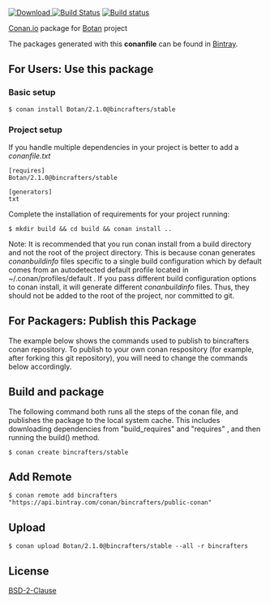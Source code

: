 [ ![Download](https://api.bintray.com/packages/bincrafters/public-conan/Botan%3Abincrafters/images/download.svg?version=2.1.0%3Astable) ](https://bintray.com/bincrafters/public-conan/Botan%3Abincrafters/2.1.0%3Astable/link)
[![Build Status](https://travis-ci.org/bincrafters/conan-Botan.svg?branch=stable%2F2.1.0)](https://travis-ci.org/bincrafters/conan-Botan)
[![Build status](https://ci.appveyor.com/api/projects/status/a5snyovachh6e8nh?svg=true)](https://ci.appveyor.com/project/BinCrafters/conan-Botan)

[Conan.io](https://conan.io) package for [Botan](https://github.com/randombit/Botan) project

The packages generated with this **conanfile** can be found in [Bintray](https://bintray.com/bincrafters/public-conan/Botan%3Abincrafters).

## For Users: Use this package

### Basic setup

    $ conan install Botan/2.1.0@bincrafters/stable

### Project setup

If you handle multiple dependencies in your project is better to add a *conanfile.txt*

    [requires]
    Botan/2.1.0@bincrafters/stable

    [generators]
    txt

Complete the installation of requirements for your project running:

    $ mkdir build && cd build && conan install ..

Note: It is recommended that you run conan install from a build directory and not the root of the project directory.  This is because conan generates *conanbuildinfo* files specific to a single build configuration which by default comes from an autodetected default profile located in ~/.conan/profiles/default .  If you pass different build configuration options to conan install, it will generate different *conanbuildinfo* files.  Thus, they should not be added to the root of the project, nor committed to git.

## For Packagers: Publish this Package

The example below shows the commands used to publish to bincrafters conan repository. To publish to your own conan respository (for example, after forking this git repository), you will need to change the commands below accordingly.

## Build and package

The following command both runs all the steps of the conan file, and publishes the package to the local system cache.  This includes downloading dependencies from "build_requires" and "requires" , and then running the build() method.

    $ conan create bincrafters/stable

## Add Remote

    $ conan remote add bincrafters "https://api.bintray.com/conan/bincrafters/public-conan"

## Upload

    $ conan upload Botan/2.1.0@bincrafters/stable --all -r bincrafters

## License
[BSD-2-Clause](LICENSE)
